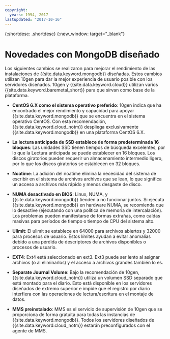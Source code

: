 ```yaml
---
copyright:
  years: 1994, 2017
lastupdated: "2017-10-16"
---
```


{:shortdesc: .shortdesc}
{:new_window: target="_blank"}

# Novedades con <!--installations--> MongoDB diseñado

Los siguientes cambios se realizaron para mejorar el rendimiento de las instalaciones de {{site.data.keyword.mongodb}} diseñadas. Estos cambios utilizan 10gen para dar la mejor experiencia de usuario posible con los servidores diseñados. 10gen y {{site.data.keyword.cloud}} utilizan varios {{site.data.keyword.baremetal_short}} para que sirvan como base de la plataforma. <!--{{site.data.keyword.baremetal_short}} provide a consistent high performance set of available resources that cannot be matched in shared resource, multi-tenant platforms.-->  

* **CentOS 6.X como el sistema operativo preferido**: 10gen indica que ha encontrado el mejor rendimiento y capacidad para apoyar {{site.data.keyword.mongodb}} que se encuentra en el sistema operativo CentOS. Con esta recomendación, {{site.data.keyword.cloud_notm}} despliega exclusivamente {{site.data.keyword.mongodb}} en una plataforma CentOS 6.X.

* **La lectura anticipada de SSD establece de forma predeterminada 16 bloques**: Las unidades SSD tienen tiempos de búsqueda excelentes, por lo que la Lectura anticipada se puede establecer en 16 bloques. Los discos giratorios pueden requerir un almacenamiento intermedio ligero, por lo que los discos giratorios se establecen en 32 bloques.

* **Noatime**: La adición del noatime elimina la necesidad del sistema de escribir en el sistema de archivos archivos que se lean, lo que significa un acceso a archivos más rápido y menos desgaste de disco.

* **NUMA desactivado en BIOS**: Linux, NUMA, y {{site.data.keyword.mongodb}} tienden a no funcionar juntos. Si ejecuta {{site.data.keyword.mongodb}} en hardware NUMA, se recomienda que lo desactive (ejecutando con una política de memoria de intercalación). Los problemas pueden manifestarse de formas extrañas, como caídas masivas para períodos de tiempo o tiempo de CPU del sistema alto.

* **Ulimit**: El ulimit se establece en 64000 para archivos abiertos y 32000 para procesos de usuario. Estos límites ayudan a evitar anomalías debido a una pérdida de descriptores de archivos disponibles o procesos de usuario.

* **EXT4**: Ext4 está seleccionado en ext3. Ext3 puede ser lento al asignar archivos (o al eliminarlos) y el acceso a archivos grandes también lo es.

* **Separate Journal Volume**: Bajo la recomendación de 10gen, {{site.data.keyword.cloud_notm}} utiliza un volumen SSD separado que está montado para el diario. Esto está disponible en los servidores diseñados de extremo superior e impide que el registro por diario interfiera con las operaciones de lectura/escritura en el montaje de datos.

* **MMS preinstalado**: MMS es el servicio de supervisión de 10gen que se proporciona de forma gratuita para todas las instancias de {{site.data.keyword.mongodb}}. Todos los servidores diseñados de {{site.data.keyword.cloud_notm}} estarán preconfigurados con el agente de MMS.
